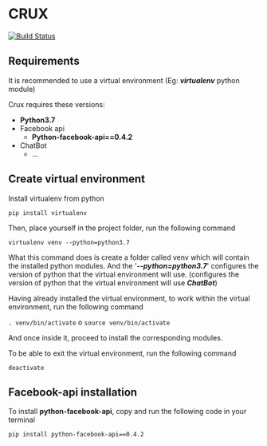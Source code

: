 # CRUX

[![Build Status](https://travis-ci.org/joemccann/dillinger.svg?branch=master)](https://travis-ci.org/joemccann/dillinger)


## Requirements

It is recommended to use a virtual environment (Eg: **_virtualenv_** python module)

Crux requires these versions: 
- **Python3.7**
- Facebook api
    - **Python-facebook-api==0.4.2**
- ChatBot
    - ... 

## Create virtual environment
Install virtualenv from python

`pip install virtualenv`

Then, place yourself in the project folder, run the following command

`virtualenv venv --python=python3.7`


What this command does is create a folder called venv which will contain the installed python modules.
And the '**_--python=python3.7_**' configures the version of python that the virtual environment will use.
(configures the version of python that the virtual environment will use **_ChatBot_**)

Having already installed the virtual environment, to work within the virtual environment, run the following command

`. venv/bin/activate` o `source venv/bin/activate`

And once inside it, proceed to install the corresponding modules.

To be able to exit the virtual environment, run the following command

`deactivate`

## Facebook-api installation  
To install **python-facebook-api**, copy and run the following code in your terminal

`pip install python-facebook-api==0.4.2`